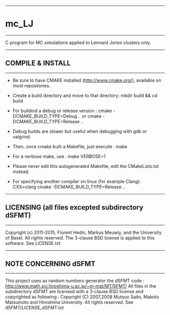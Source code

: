 ----------------------------------------------
# mc_LJ
----------------------------------------------

C program for MC simulations applied to Lennard Jones clusters only.

----------------------------------------------
## COMPILE & INSTALL
----------------------------------------------
* Be sure to have CMAKE installed (http://www.cmake.org/), available on most repositories.

* Create a build directory and move to that directory: 
        mkdir build && cd build

* For buildind a debug or release version : 
        cmake -DCMAKE_BUILD_TYPE=Debug ..
or
        cmake -DCMAKE_BUILD_TYPE=Release ..

* Debug builds are slower but useful when debugging with gdb or valgrind.

* Then, once cmake built a Makefile, just execute :
        make

* For a verbose make, use : 
        make VERBOSE=1

* Please never edit this autogenerated Makefile, edit the CMakeLists.txt instead.

* For specifying another compiler on linux (for example Clang): 
        CXX=clang cmake -DCMAKE_BUILD_TYPE=Release ..

----------------------------------------------
## LICENSING (all files excepted subdirectory dSFMT)
----------------------------------------------
Copyright (c) 2011-2015, Florent Hedin, Markus Meuwly, and the University of Basel.
All rights reserved.
The 3-clause BSD license is applied to this software.
See LICENSE.txt

----------------------------------------------
## NOTE CONCERNING dSFMT
----------------------------------------------
This project uses as random numbers generator the dSFMT code : 
http://www.math.sci.hiroshima-u.ac.jp/~m-mat/MT/SFMT/
All files in the subdirectory dSFMT are licensed with a 3-clause BSD license and copyrighted as following :
Copyright (C) 2007,2008 Mutsuo Saito, Makoto Matsumoto and Hiroshima
University. All rights reserved.
See dSFMT/LICENSE_dSFMT.txt

